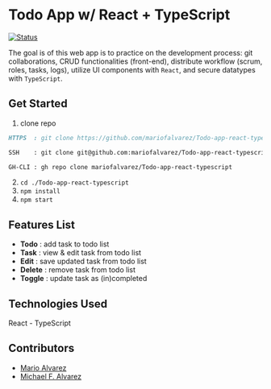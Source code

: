 # Todo App w/ React + TypeScript

[ ![Status][Status-Badge] ][Site-Page]

The goal is of this web app is to practice on the development process: git collaborations, CRUD functionalities (front-end), distribute workflow (scrum, roles, tasks, logs), utilize UI components with `React`, and secure datatypes with `TypeScript`.

## Get Started
1. clone repo
```md
HTTPS  : git clone https://github.com/mariofalvarez/Todo-app-react-typescript.git

SSH    : git clone git@github.com:mariofalvarez/Todo-app-react-typescript.git

GH-CLI : gh repo clone mariofalvarez/Todo-app-react-typescript
```
2. `cd ./Todo-app-react-typescript`
3. `npm install`
4. `npm start`

## Features List
- **Todo** : add task to todo list
- **Task** : view & edit task from todo list
- **Edit** : save updated task from todo list
- **Delete** : remove task from todo list
- **Toggle** : update task as (in)completed

## Technologies Used
React - TypeScript

## Contributors
- [Mario Alvarez][Mario-GH]
- [Michael F. Alvarez][Micky-GH]

<!--  -->

<!-- badge color: success | important | informational -->
[Status-Badge]: https://img.shields.io/badge/Status-In_Development-informational?style=for-the-badge
[Site-Page]: https://todo-app-react-typescript.netlify.app/

[Mario-GH]: https://github.com/mariofalvarez
[Micky-GH]: https://github.com/awwmicky